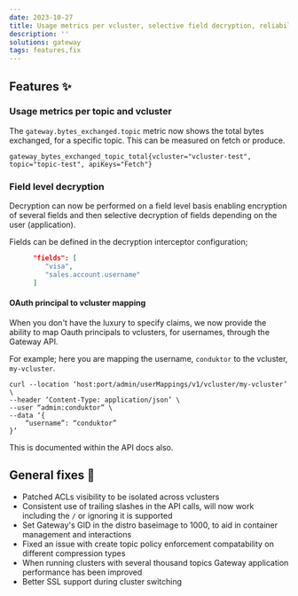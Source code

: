 ```yaml
---
date: 2023-10-27
title: Usage metrics per vcluster, selective field decryption, reliability & performance enhancements
description: ''
solutions: gateway
tags: features,fix
---
```


## Features ✨

### Usage metrics per topic and vcluster

The `gateway.bytes_exchanged.topic` metric now shows the total bytes exchanged, for a specific topic. This can be measured on fetch or produce.

`gateway_bytes_exchanged_topic_total{vcluster="vcluster-test", topic="topic-test", apiKeys="Fetch"}`

### Field level decryption

Decryption can now be performed on a field level basis enabling encryption of several fields and then selective decryption of fields depending on the user (application).

Fields can be defined in the decryption interceptor configuration;

```json
      "fields": [
         "visa",
         "sales.account.username"
      ]
```

#### OAuth principal to vcluster mapping

When you don't have the luxury to specify claims, we now provide the ability to map Oauth principals to vclusters, for usernames, through the Gateway API.

For example; here you are mapping the username, `conduktor` to the vcluster, `my-vcluster`.

```
curl --location ‘host:port/admin/userMappings/v1/vcluster/my-vcluster’ \
--header ‘Content-Type: application/json’ \
--user “admin:conduktor” \
--data ‘{
    “username”: “conduktor”
}’
```

This is documented within the API docs also.

## General fixes 🔨

- Patched ACLs visibility to be isolated across vclusters
- Consistent use of trailing slashes in the API calls, will now work including the `/` or ignoring it is supported
- Set Gateway's GID in the distro baseimage to 1000, to aid in container management and interactions
- Fixed an issue with create topic policy enforcement compatability on different compression types
- When running clusters with several thousand topics Gateway application performance has been improved
- Better SSL support during cluster switching
